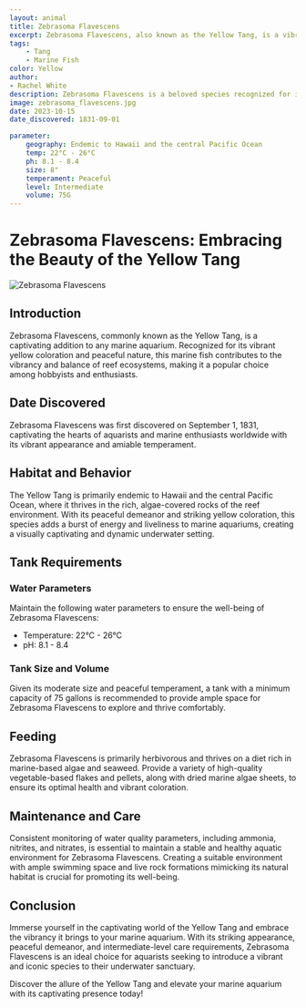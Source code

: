 ```yaml
---
layout: animal
title: Zebrasoma Flavescens
excerpt: Zebrasoma Flavescens, also known as the Yellow Tang, is a vibrant and popular marine fish, appreciated for its striking coloration and peaceful demeanor. It is often found grazing on algae-covered rocks, adding a burst of color and vitality to reef aquariums.
tags:
    - Tang
    - Marine Fish
color: Yellow
author:
- Rachel White
description: Zebrasoma Flavescens is a beloved species recognized for its vibrant appearance and calm disposition.
image: zebrasoma_flavescens.jpg
date: 2023-10-15
date_discovered: 1831-09-01

parameter:
    geography: Endemic to Hawaii and the central Pacific Ocean
    temp: 22°C - 26°C
    ph: 8.1 - 8.4
    size: 8"
    temperament: Peaceful
    level: Intermediate
    volume: 75G
---
```


# Zebrasoma Flavescens: Embracing the Beauty of the Yellow Tang

![Zebrasoma Flavescens](zebrasoma_flavescens.jpg)

## Introduction

Zebrasoma Flavescens, commonly known as the Yellow Tang, is a captivating addition to any marine aquarium. Recognized for its vibrant yellow coloration and peaceful nature, this marine fish contributes to the vibrancy and balance of reef ecosystems, making it a popular choice among hobbyists and enthusiasts.

## Date Discovered

Zebrasoma Flavescens was first discovered on September 1, 1831, captivating the hearts of aquarists and marine enthusiasts worldwide with its vibrant appearance and amiable temperament.

## Habitat and Behavior

The Yellow Tang is primarily endemic to Hawaii and the central Pacific Ocean, where it thrives in the rich, algae-covered rocks of the reef environment. With its peaceful demeanor and striking yellow coloration, this species adds a burst of energy and liveliness to marine aquariums, creating a visually captivating and dynamic underwater setting.

## Tank Requirements

### Water Parameters

Maintain the following water parameters to ensure the well-being of Zebrasoma Flavescens:

- Temperature: 22°C - 26°C
- pH: 8.1 - 8.4

### Tank Size and Volume

Given its moderate size and peaceful temperament, a tank with a minimum capacity of 75 gallons is recommended to provide ample space for Zebrasoma Flavescens to explore and thrive comfortably.

## Feeding

Zebrasoma Flavescens is primarily herbivorous and thrives on a diet rich in marine-based algae and seaweed. Provide a variety of high-quality vegetable-based flakes and pellets, along with dried marine algae sheets, to ensure its optimal health and vibrant coloration.

## Maintenance and Care

Consistent monitoring of water quality parameters, including ammonia, nitrites, and nitrates, is essential to maintain a stable and healthy aquatic environment for Zebrasoma Flavescens. Creating a suitable environment with ample swimming space and live rock formations mimicking its natural habitat is crucial for promoting its well-being.

## Conclusion

Immerse yourself in the captivating world of the Yellow Tang and embrace the vibrancy it brings to your marine aquarium. With its striking appearance, peaceful demeanor, and intermediate-level care requirements, Zebrasoma Flavescens is an ideal choice for aquarists seeking to introduce a vibrant and iconic species to their underwater sanctuary.

Discover the allure of the Yellow Tang and elevate your marine aquarium with its captivating presence today!
